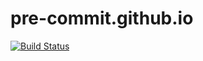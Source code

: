 pre-commit.github.io
====================

[![Build Status](https://travis-ci.org/pre-commit/pre-commit.github.io.svg?branch=master)](https://travis-ci.org/pre-commit/pre-commit.github.io)
